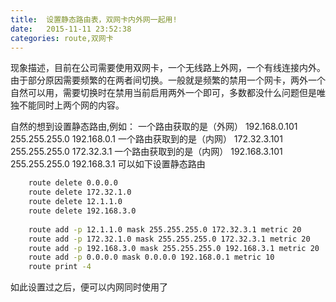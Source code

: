 ```yaml
---
title:  设置静态路由表，双网卡内外网一起用!
date:   2015-11-11 23:52:38
categories: route,双网卡  
---
```


现象描述，目前在公司需要使用双网卡，一个无线路上外网，一个有线连接内外。
由于部分原因需要频繁的在两者间切换。一般就是频繁的禁用一个网卡，两外一个自然可以用，需要切换时在禁用当前启用两外一个即可，多数都没什么问题但是唯独不能同时上两个网的内容。

自然的想到设置静态路由,例如：
一个路由获取的是（外网） 
192.168.0.101 255.255.255.0 192.168.0.1
一个路由获取到的是（内网）
172.32.3.101 255.255.255.0 172.32.3.1
一个路由获取到的是（内网）
192.168.3.101 255.255.255.0 192.168.3.1
可以如下设置静态路由

~~~~bash
    route delete 0.0.0.0
    route delete 172.32.1.0
    route delete 12.1.1.0
    route delete 192.168.3.0
 
    route add -p 12.1.1.0 mask 255.255.255.0 172.32.3.1 metric 20
    route add -p 172.32.1.0 mask 255.255.255.0 172.32.3.1 metric 20
    route add -p 192.168.3.0 mask 255.255.255.0 192.168.3.1 metric 20
    route add -p 0.0.0.0 mask 0.0.0.0 192.168.0.1 metric 10
    route print -4 
~~~~

如此设置过之后，便可以内网同时使用了